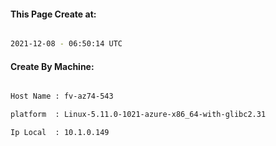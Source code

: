 
   
#### This Page Create at:

```bash

2021-12-08 - 06:50:14 UTC

```

#### Create By Machine:

```bash

Host Name : fv-az74-543

platform  : Linux-5.11.0-1021-azure-x86_64-with-glibc2.31

Ip Local  : 10.1.0.149

```

